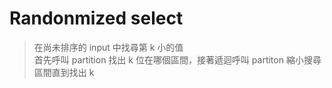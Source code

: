 # Randonmized select
>在尚未排序的 input 中找尋第 k 小的值  
>首先呼叫 partition 找出 k 位在哪個區間，接著遞迴呼叫 partiton 縮小搜尋區間直到找出 k
